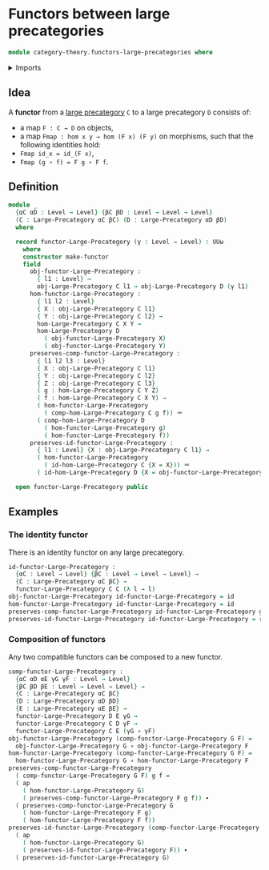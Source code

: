 # Functors between large precategories

```agda
module category-theory.functors-large-precategories where
```

<details><summary>Imports</summary>

```agda
open import category-theory.large-precategories

open import foundation.action-on-identifications-functions
open import foundation.function-types
open import foundation.identity-types
open import foundation.universe-levels
```

</details>

## Idea

A **functor** from a [large precategory](category-theory.large-precategories.md)
`C` to a large precategory `D` consists of:

- a map `F : C → D` on objects,
- a map `Fmap : hom x y → hom (F x) (F y)` on morphisms, such that the following
  identities hold:
- `Fmap id_x = id_(F x)`,
- `Fmap (g ∘ f) = F g ∘ F f`.

## Definition

```agda
module _
  {αC αD : Level → Level} {βC βD : Level → Level → Level}
  (C : Large-Precategory αC βC) (D : Large-Precategory αD βD)
  where

  record functor-Large-Precategory (γ : Level → Level) : UUω
    where
    constructor make-functor
    field
      obj-functor-Large-Precategory :
        { l1 : Level} →
        obj-Large-Precategory C l1 → obj-Large-Precategory D (γ l1)
      hom-functor-Large-Precategory :
        { l1 l2 : Level}
        { X : obj-Large-Precategory C l1}
        { Y : obj-Large-Precategory C l2} →
        hom-Large-Precategory C X Y →
        hom-Large-Precategory D
          ( obj-functor-Large-Precategory X)
          ( obj-functor-Large-Precategory Y)
      preserves-comp-functor-Large-Precategory :
        { l1 l2 l3 : Level}
        { X : obj-Large-Precategory C l1}
        { Y : obj-Large-Precategory C l2}
        { Z : obj-Large-Precategory C l3}
        ( g : hom-Large-Precategory C Y Z)
        ( f : hom-Large-Precategory C X Y) →
        ( hom-functor-Large-Precategory
          ( comp-hom-Large-Precategory C g f)) ＝
        ( comp-hom-Large-Precategory D
          ( hom-functor-Large-Precategory g)
          ( hom-functor-Large-Precategory f))
      preserves-id-functor-Large-Precategory :
        { l1 : Level} {X : obj-Large-Precategory C l1} →
        ( hom-functor-Large-Precategory
          ( id-hom-Large-Precategory C {X = X})) ＝
        ( id-hom-Large-Precategory D {X = obj-functor-Large-Precategory X})

  open functor-Large-Precategory public
```

## Examples

### The identity functor

There is an identity functor on any large precategory.

```agda
id-functor-Large-Precategory :
  {αC : Level → Level} {βC : Level → Level → Level} →
  {C : Large-Precategory αC βC} →
  functor-Large-Precategory C C (λ l → l)
obj-functor-Large-Precategory id-functor-Large-Precategory = id
hom-functor-Large-Precategory id-functor-Large-Precategory = id
preserves-comp-functor-Large-Precategory id-functor-Large-Precategory g f = refl
preserves-id-functor-Large-Precategory id-functor-Large-Precategory = refl
```

### Composition of functors

Any two compatible functors can be composed to a new functor.

```agda
comp-functor-Large-Precategory :
  {αC αD αE γG γF : Level → Level}
  {βC βD βE : Level → Level → Level} →
  {C : Large-Precategory αC βC}
  {D : Large-Precategory αD βD}
  {E : Large-Precategory αE βE} →
  functor-Large-Precategory D E γG →
  functor-Large-Precategory C D γF →
  functor-Large-Precategory C E (γG ∘ γF)
obj-functor-Large-Precategory (comp-functor-Large-Precategory G F) =
  obj-functor-Large-Precategory G ∘ obj-functor-Large-Precategory F
hom-functor-Large-Precategory (comp-functor-Large-Precategory G F) =
  hom-functor-Large-Precategory G ∘ hom-functor-Large-Precategory F
preserves-comp-functor-Large-Precategory
  ( comp-functor-Large-Precategory G F) g f =
  ( ap
    ( hom-functor-Large-Precategory G)
    ( preserves-comp-functor-Large-Precategory F g f)) ∙
  ( preserves-comp-functor-Large-Precategory G
    ( hom-functor-Large-Precategory F g)
    ( hom-functor-Large-Precategory F f))
preserves-id-functor-Large-Precategory (comp-functor-Large-Precategory G F) =
  ( ap
    ( hom-functor-Large-Precategory G)
    ( preserves-id-functor-Large-Precategory F)) ∙
  ( preserves-id-functor-Large-Precategory G)
```
